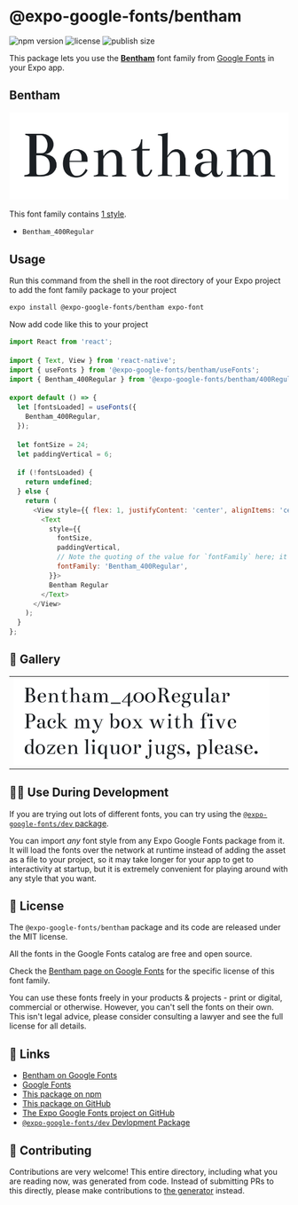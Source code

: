 # @expo-google-fonts/bentham

![npm version](https://flat.badgen.net/npm/v/@expo-google-fonts/bentham)
![license](https://flat.badgen.net/github/license/expo/google-fonts)
![publish size](https://flat.badgen.net/packagephobia/install/@expo-google-fonts/bentham)

This package lets you use the [**Bentham**](https://fonts.google.com/specimen/Bentham) font family from [Google Fonts](https://fonts.google.com/) in your Expo app.

## Bentham

![Bentham](./font-family.png)

This font family contains [1 style](#-gallery).

- `Bentham_400Regular`

## Usage

Run this command from the shell in the root directory of your Expo project to add the font family package to your project
```sh
expo install @expo-google-fonts/bentham expo-font
```

Now add code like this to your project
```js
import React from 'react';

import { Text, View } from 'react-native';
import { useFonts } from '@expo-google-fonts/bentham/useFonts';
import { Bentham_400Regular } from '@expo-google-fonts/bentham/400Regular';

export default () => {
  let [fontsLoaded] = useFonts({
    Bentham_400Regular,
  });

  let fontSize = 24;
  let paddingVertical = 6;

  if (!fontsLoaded) {
    return undefined;
  } else {
    return (
      <View style={{ flex: 1, justifyContent: 'center', alignItems: 'center' }}>
        <Text
          style={{
            fontSize,
            paddingVertical,
            // Note the quoting of the value for `fontFamily` here; it expects a string!
            fontFamily: 'Bentham_400Regular',
          }}>
          Bentham Regular
        </Text>
      </View>
    );
  }
};

```

## 🔡 Gallery


||||
|-|-|-|
|![Bentham_400Regular](.//400Regular/Bentham_400Regular.ttf.png)||||


## 👩‍💻 Use During Development

If you are trying out lots of different fonts, you can try using the [`@expo-google-fonts/dev` package](https://github.com/expo/google-fonts/tree/master/font-packages/dev#readme).

You can import *any* font style from any Expo Google Fonts package from it. It will load the fonts
over the network at runtime instead of adding the asset as a file to your project, so it may take longer
for your app to get to interactivity at startup, but it is extremely convenient
for playing around with any style that you want.

## 📖 License

The `@expo-google-fonts/bentham` package and its code are released under the MIT license.

All the fonts in the Google Fonts catalog are free and open source.

Check the [Bentham page on Google Fonts](https://fonts.google.com/specimen/Bentham) for the specific license of this font family.

You can use these fonts freely in your products & projects - print or digital, commercial or otherwise. However, you can't sell the fonts on their own. This isn't legal advice, please consider consulting a lawyer and see the full license for all details.

## 🔗 Links

- [Bentham on Google Fonts](https://fonts.google.com/specimen/Bentham)
- [Google Fonts](https://fonts.google.com/)
- [This package on npm](https://www.npmjs.com/package/@expo-google-fonts/bentham)
- [This package on GitHub](https://github.com/expo/google-fonts/tree/master/font-packages/bentham)
- [The Expo Google Fonts project on GitHub](https://github.com/expo/google-fonts)
- [`@expo-google-fonts/dev` Devlopment Package](https://github.com/expo/google-fonts/tree/master/font-packages/dev)

## 🤝 Contributing

Contributions are very welcome! This entire directory, including what you are reading now, was generated from code. Instead of submitting PRs to this directly, please make contributions to [the generator](https://github.com/expo/google-fonts/tree/master/packages/generator) instead.
